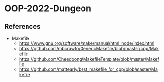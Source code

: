 # OOP-2022-Dungeon

## References

- Makefile
    - https://www.gnu.org/software/make/manual/html_node/index.html
    - https://github.com/mbcrawfo/GenericMakefile/blob/master/cpp/Makefile
    - https://github.com/Cheedoong/MakefileTemplate/blob/master/Makefile
    - https://github.com/mattearly/best_makefile_for_cpp/blob/master/Makefile
